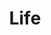 ---
layout: categories
permalink: /mylife/
title: "Life"
author_profile: true
header:
  image: "/images/fort point.png"
---